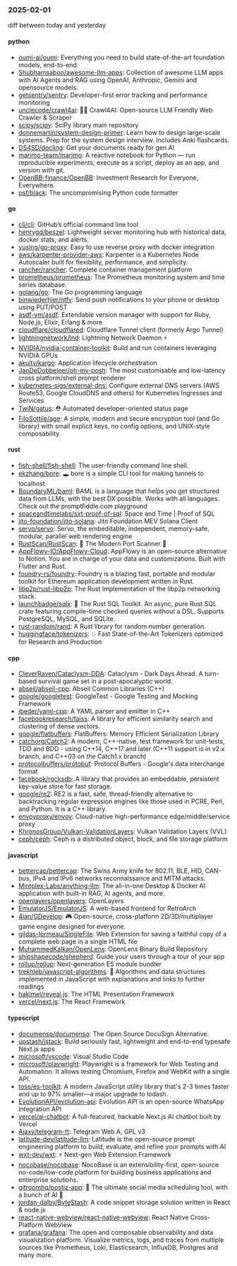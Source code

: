 ### 2025-02-01
diff between today and yesterday

#### python
* [oumi-ai/oumi](https://github.com/oumi-ai/oumi): Everything you need to build state-of-the-art foundation models, end-to-end.
* [Shubhamsaboo/awesome-llm-apps](https://github.com/Shubhamsaboo/awesome-llm-apps): Collection of awesome LLM apps with AI Agents and RAG using OpenAI, Anthropic, Gemini and opensource models.
* [getsentry/sentry](https://github.com/getsentry/sentry): Developer-first error tracking and performance monitoring
* [unclecode/crawl4ai](https://github.com/unclecode/crawl4ai): 🚀🤖 Crawl4AI: Open-source LLM Friendly Web Crawler & Scraper
* [scipy/scipy](https://github.com/scipy/scipy): SciPy library main repository
* [donnemartin/system-design-primer](https://github.com/donnemartin/system-design-primer): Learn how to design large-scale systems. Prep for the system design interview. Includes Anki flashcards.
* [DS4SD/docling](https://github.com/DS4SD/docling): Get your documents ready for gen AI
* [marimo-team/marimo](https://github.com/marimo-team/marimo): A reactive notebook for Python — run reproducible experiments, execute as a script, deploy as an app, and version with git.
* [OpenBB-finance/OpenBB](https://github.com/OpenBB-finance/OpenBB): Investment Research for Everyone, Everywhere.
* [psf/black](https://github.com/psf/black): The uncompromising Python code formatter

#### go
* [cli/cli](https://github.com/cli/cli): GitHub’s official command line tool
* [henrygd/beszel](https://github.com/henrygd/beszel): Lightweight server monitoring hub with historical data, docker stats, and alerts.
* [yusing/go-proxy](https://github.com/yusing/go-proxy): Easy to use reverse proxy with docker integration
* [aws/karpenter-provider-aws](https://github.com/aws/karpenter-provider-aws): Karpenter is a Kubernetes Node Autoscaler built for flexibility, performance, and simplicity.
* [rancher/rancher](https://github.com/rancher/rancher): Complete container management platform
* [prometheus/prometheus](https://github.com/prometheus/prometheus): The Prometheus monitoring system and time series database.
* [golang/go](https://github.com/golang/go): The Go programming language
* [binwiederhier/ntfy](https://github.com/binwiederhier/ntfy): Send push notifications to your phone or desktop using PUT/POST
* [asdf-vm/asdf](https://github.com/asdf-vm/asdf): Extendable version manager with support for Ruby, Node.js, Elixir, Erlang & more
* [cloudflare/cloudflared](https://github.com/cloudflare/cloudflared): Cloudflare Tunnel client (formerly Argo Tunnel)
* [lightningnetwork/lnd](https://github.com/lightningnetwork/lnd): Lightning Network Daemon ⚡️
* [NVIDIA/nvidia-container-toolkit](https://github.com/NVIDIA/nvidia-container-toolkit): Build and run containers leveraging NVIDIA GPUs
* [akuity/kargo](https://github.com/akuity/kargo): Application lifecycle orchestration
* [JanDeDobbeleer/oh-my-posh](https://github.com/JanDeDobbeleer/oh-my-posh): The most customisable and low-latency cross platform/shell prompt renderer
* [kubernetes-sigs/external-dns](https://github.com/kubernetes-sigs/external-dns): Configure external DNS servers (AWS Route53, Google CloudDNS and others) for Kubernetes Ingresses and Services
* [TwiN/gatus](https://github.com/TwiN/gatus): ⛑ Automated developer-oriented status page
* [FiloSottile/age](https://github.com/FiloSottile/age): A simple, modern and secure encryption tool (and Go library) with small explicit keys, no config options, and UNIX-style composability.

#### rust
* [fish-shell/fish-shell](https://github.com/fish-shell/fish-shell): The user-friendly command line shell.
* [ekzhang/bore](https://github.com/ekzhang/bore): 🕳 bore is a simple CLI tool for making tunnels to localhost
* [BoundaryML/baml](https://github.com/BoundaryML/baml): BAML is a language that helps you get structured data from LLMs, with the best DX possible. Works with all languages. Check out the promptfiddle.com playground
* [spaceandtimelabs/sxt-proof-of-sql](https://github.com/spaceandtimelabs/sxt-proof-of-sql): Space and Time | Proof of SQL
* [jito-foundation/jito-solana](https://github.com/jito-foundation/jito-solana): Jito Foundation MEV Solana Client
* [servo/servo](https://github.com/servo/servo): Servo, the embeddable, independent, memory-safe, modular, parallel web rendering engine
* [RustScan/RustScan](https://github.com/RustScan/RustScan): 🤖 The Modern Port Scanner 🤖
* [AppFlowy-IO/AppFlowy-Cloud](https://github.com/AppFlowy-IO/AppFlowy-Cloud): AppFlowy is an open-source alternative to Notion. You are in charge of your data and customizations. Built with Flutter and Rust.
* [foundry-rs/foundry](https://github.com/foundry-rs/foundry): Foundry is a blazing fast, portable and modular toolkit for Ethereum application development written in Rust.
* [libp2p/rust-libp2p](https://github.com/libp2p/rust-libp2p): The Rust Implementation of the libp2p networking stack.
* [launchbadge/sqlx](https://github.com/launchbadge/sqlx): 🧰 The Rust SQL Toolkit. An async, pure Rust SQL crate featuring compile-time checked queries without a DSL. Supports PostgreSQL, MySQL, and SQLite.
* [rust-random/rand](https://github.com/rust-random/rand): A Rust library for random number generation.
* [huggingface/tokenizers](https://github.com/huggingface/tokenizers): 💥 Fast State-of-the-Art Tokenizers optimized for Research and Production

#### cpp
* [CleverRaven/Cataclysm-DDA](https://github.com/CleverRaven/Cataclysm-DDA): Cataclysm - Dark Days Ahead. A turn-based survival game set in a post-apocalyptic world.
* [abseil/abseil-cpp](https://github.com/abseil/abseil-cpp): Abseil Common Libraries (C++)
* [google/googletest](https://github.com/google/googletest): GoogleTest - Google Testing and Mocking Framework
* [jbeder/yaml-cpp](https://github.com/jbeder/yaml-cpp): A YAML parser and emitter in C++
* [facebookresearch/faiss](https://github.com/facebookresearch/faiss): A library for efficient similarity search and clustering of dense vectors.
* [google/flatbuffers](https://github.com/google/flatbuffers): FlatBuffers: Memory Efficient Serialization Library
* [catchorg/Catch2](https://github.com/catchorg/Catch2): A modern, C++-native, test framework for unit-tests, TDD and BDD - using C++14, C++17 and later (C++11 support is in v2.x branch, and C++03 on the Catch1.x branch)
* [protocolbuffers/protobuf](https://github.com/protocolbuffers/protobuf): Protocol Buffers - Google's data interchange format
* [facebook/rocksdb](https://github.com/facebook/rocksdb): A library that provides an embeddable, persistent key-value store for fast storage.
* [google/re2](https://github.com/google/re2): RE2 is a fast, safe, thread-friendly alternative to backtracking regular expression engines like those used in PCRE, Perl, and Python. It is a C++ library.
* [envoyproxy/envoy](https://github.com/envoyproxy/envoy): Cloud-native high-performance edge/middle/service proxy
* [KhronosGroup/Vulkan-ValidationLayers](https://github.com/KhronosGroup/Vulkan-ValidationLayers): Vulkan Validation Layers (VVL)
* [ceph/ceph](https://github.com/ceph/ceph): Ceph is a distributed object, block, and file storage platform

#### javascript
* [bettercap/bettercap](https://github.com/bettercap/bettercap): The Swiss Army knife for 802.11, BLE, HID, CAN-bus, IPv4 and IPv6 networks reconnaissance and MITM attacks.
* [Mintplex-Labs/anything-llm](https://github.com/Mintplex-Labs/anything-llm): The all-in-one Desktop & Docker AI application with built-in RAG, AI agents, and more.
* [openlayers/openlayers](https://github.com/openlayers/openlayers): OpenLayers
* [EmulatorJS/EmulatorJS](https://github.com/EmulatorJS/EmulatorJS): A web-based frontend for RetroArch
* [4ian/GDevelop](https://github.com/4ian/GDevelop): 🎮 Open-source, cross-platform 2D/3D/multiplayer game engine designed for everyone.
* [gildas-lormeau/SingleFile](https://github.com/gildas-lormeau/SingleFile): Web Extension for saving a faithful copy of a complete web page in a single HTML file
* [MuhammedKalkan/OpenLens](https://github.com/MuhammedKalkan/OpenLens): OpenLens Binary Build Repository
* [shipshapecode/shepherd](https://github.com/shipshapecode/shepherd): Guide your users through a tour of your app
* [rollup/rollup](https://github.com/rollup/rollup): Next-generation ES module bundler
* [trekhleb/javascript-algorithms](https://github.com/trekhleb/javascript-algorithms): 📝 Algorithms and data structures implemented in JavaScript with explanations and links to further readings
* [hakimel/reveal.js](https://github.com/hakimel/reveal.js): The HTML Presentation Framework
* [vercel/next.js](https://github.com/vercel/next.js): The React Framework

#### typescript
* [documenso/documenso](https://github.com/documenso/documenso): The Open Source DocuSign Alternative.
* [upstash/jstack](https://github.com/upstash/jstack): Build seriously fast, lightweight and end-to-end typesafe Next.js apps
* [microsoft/vscode](https://github.com/microsoft/vscode): Visual Studio Code
* [microsoft/playwright](https://github.com/microsoft/playwright): Playwright is a framework for Web Testing and Automation. It allows testing Chromium, Firefox and WebKit with a single API.
* [toss/es-toolkit](https://github.com/toss/es-toolkit): A modern JavaScript utility library that's 2-3 times faster and up to 97% smaller—a major upgrade to lodash.
* [EvolutionAPI/evolution-api](https://github.com/EvolutionAPI/evolution-api): Evolution API is an open-source WhatsApp integration API
* [vercel/ai-chatbot](https://github.com/vercel/ai-chatbot): A full-featured, hackable Next.js AI chatbot built by Vercel
* [Ajaxy/telegram-tt](https://github.com/Ajaxy/telegram-tt): Telegram Web A, GPL v3
* [latitude-dev/latitude-llm](https://github.com/latitude-dev/latitude-llm): Latitude is the open-source prompt engineering platform to build, evaluate, and refine your prompts with AI
* [wxt-dev/wxt](https://github.com/wxt-dev/wxt): ⚡ Next-gen Web Extension Framework
* [nocobase/nocobase](https://github.com/nocobase/nocobase): NocoBase is an extensibility-first, open-source no-code/low-code platform for building business applications and enterprise solutions.
* [gitroomhq/postiz-app](https://github.com/gitroomhq/postiz-app): 📨 The ultimate social media scheduling tool, with a bunch of AI 🤖
* [jordan-dalby/ByteStash](https://github.com/jordan-dalby/ByteStash): A code snippet storage solution written in React & node.js
* [react-native-webview/react-native-webview](https://github.com/react-native-webview/react-native-webview): React Native Cross-Platform WebView
* [grafana/grafana](https://github.com/grafana/grafana): The open and composable observability and data visualization platform. Visualize metrics, logs, and traces from multiple sources like Prometheus, Loki, Elasticsearch, InfluxDB, Postgres and many more.
